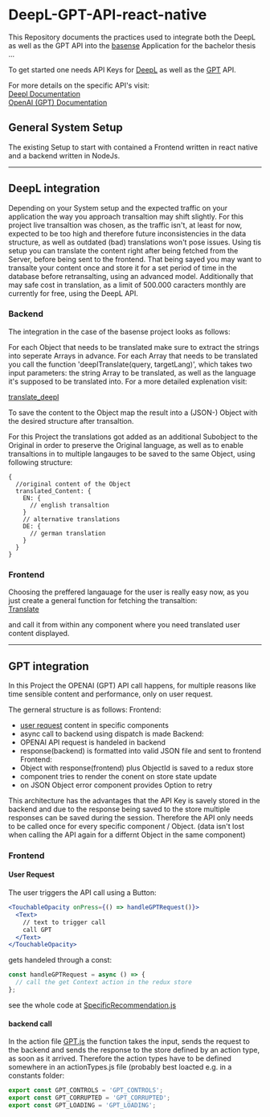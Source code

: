 # DeepL-GPT-API-react-native
This Repository documents the practices used to integrate both the DeepL as well as the GPT API into the [basense](https://basense.com/recommendations/646919ca52dade4f296ea997) Application for the bachelor thesis ...

To get started one needs API Keys for [DeepL](https://www.deepl.com/pro?utm_source=github&utm_medium=github-nodejs-readme#developer) as well as the [GPT](https://auth0.openai.com/u/signup/identifier?state=hKFo2SBCUWRPRkZUQ25yb2FFRHh2NjMzcXJkb0xUak5sa1JOeKFur3VuaXZlcnNhbC1sb2dpbqN0aWTZIGNjcUc3NnJrek9LelRRR0RWWmlTLXI0ek5UdHJ6YTN5o2NpZNkgRFJpdnNubTJNdTQyVDNLT3BxZHR3QjNOWXZpSFl6d0Q) API.

For more details on the specific API's visit: <br>
[Deepl Documentation](https://www.deepl.com/pro-api?cta=header-pro-api) <br>
[OpenAI (GPT) Documentation](https://openai.com/product)

## General System Setup
The existing Setup to start with contained a Frontend written in react native and a backend written in NodeJs. 

--------

## DeepL integration
Depending on your System setup and the expected traffic on your application the way you approach transaltion may shift slightly. For this project live transaltion was chosen, as the traffic isn't, at least for now, expected to be too high and therefore future inconsistencies in the data structure, as well as outdated (bad) translations won't pose issues. Using tis setup you can translate the content right after being fetched from the Server, before being sent to the frontend. That being sayed you may want to transalte your content once and store it for a set period of time in the database before retransalting, using an advanced model. Additionally that may safe cost in translation, as a limit of 500.000 caracters monthly are currently for free, using the DeepL API.



### Backend 
The integration in the case of the basense project looks as follows:

For each Object that needs to be translated make sure to extract the strings into seperate Arrays in advance.
For each Array that needs to be translated you call the function 'deeplTranslate(query, targetLang)', which takes two input parameters: the string Array to be translated, as well as the language it's supposed to be translated into. For a more detailed explenation visit: <br>

[translate_deepl](./translate_deepl.mjs) <br>

To save the content to the Object map the result into a (JSON-) Object with the desired structure after transaltion.

For this Project the translations got added as an additional Subobject to the Original in order to preserve the Original language, as well as to enable  transaltions in to multiple langauges to be saved to the same Object, using following structure:
```
{
  //original content of the Object
  translated_Content: {
    EN: {
      // english transaltion 
    }
    // alternative translations
    DE: {
      // german translation
    }
  }
}
```



### Frontend
Choosing the preffered langauage for the user is really easy now, as you just create a general function for fetching the transaltion: <br>
[Translate](./Translate.js) <br>

and call it from within any component where you need translated user content displayed.


----------------

## GPT integration
In this Project the OPENAI (GPT) API call happens, for multiple reasons like time sensible content and performance, only on user request.

The gerneral structure is as follows:
Frontend:
- [user request](#user-request) content in specific components
- async call to backend using dispatch is made
Backend:
- OPENAI API request is handeled in backend
- response(backend) is formatted into valid JSON file and sent to frontend
Frontend:
- Object with response(frontend) plus ObjectId is saved to a redux store
- component tries to render the conent on store state update
- on JSON Object error component provides Option to retry

This architecture has the advantages that the API Key is savely stored in the backend and due to the response being saved to the store multiple responses can be saved during the session. Therefore the API only needs to be called once for every specific component / Object. (data isn't lost when calling the API again for a differnt Object in the same component)


### Frontend

#### User Request
The user triggers the API call using a Button:
``` jsx
<TouchableOpacity onPress={() => handleGPTRequest()}>
  <Text>
    // text to trigger call
    call GPT
  </Text>
</TouchableOpacity>
```
gets handeled through a const:
```jsx
const handleGPTRequest = async () => {
  // call the get Context action in the redux store
};
```

see the whole code at [SpecificRecommendation.js](./SpecificRecommendation)

#### backend call
In the action file [GPT.js](./GPT.js) the function takes the input, sends the request to the backend and sends the response to the store defined by an action type, as soon as it arrived.
Therefore the action types have to be defined somewhere in an actionTypes.js file (probably best loacted e.g. in a constants folder: 

```jsx
export const GPT_CONTROLS = 'GPT_CONTROLS';
export const GPT_CORRUPTED = 'GPT_CORRUPTED';
export const GPT_LOADING = 'GPT_LOADING';
```







